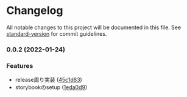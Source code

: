# Changelog

All notable changes to this project will be documented in this file. See [standard-version](https://github.com/conventional-changelog/standard-version) for commit guidelines.

### 0.0.2 (2022-01-24)


### Features

* release周り実装 ([45c1d83](https://github.com/tricot-inc/fujimi-ui/commit/45c1d83f887ce279c17e7f4e7e95ca45299d73f2))
* storybookのsetup ([1eda0d9](https://github.com/tricot-inc/fujimi-ui/commit/1eda0d94b005e6eb4815d7e9489c1e8ea70ada42))
